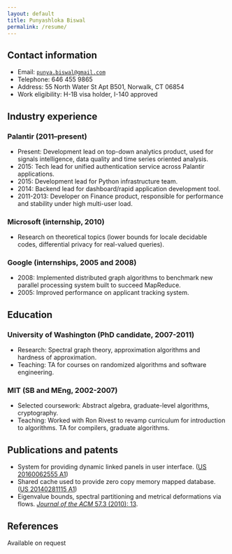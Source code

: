 ```yaml
---
layout: default
title: Punyashloka Biswal
permalink: /resume/
---
```


## Contact information
- Email: [`punya.biswal@gmail.com`](mailto:punya.biswal@gmail.com)
- Telephone: 646 455 9865
- Address: 55 North Water St Apt B501, Norwalk, CT 06854
- Work eligibility: H-1B visa holder, I-140 approved

## Industry experience

### Palantir (2011–present)
- Present: Development lead on top-down analytics product, used for signals intelligence, data quality and time series oriented analysis.
- 2015: Tech lead for unified authentication service across Palantir applications.
- 2015: Development lead for Python infrastructure team.
- 2014: Backend lead for dashboard/rapid application development tool.
- 2011-2013: Developer on Finance product, responsible for performance and stability under high multi-user load.

### Microsoft (internship, 2010)
- Research on theoretical topics (lower bounds for locale decidable codes, differential privacy for real-valued queries).

### Google (internships, 2005 and 2008)
- 2008: Implemented distributed graph algorithms to benchmark new parallel processing system built to succeed MapReduce.
- 2005: Improved performance on applicant tracking system.


## Education

### University of Washington (PhD candidate, 2007-2011)
- Research: Spectral graph theory, approximation algorithms and hardness of approximation.
- Teaching: TA for courses on randomized algorithms and software engineering.

### MIT (SB and MEng, 2002-2007)
- Selected coursework: Abstract algebra, graduate-level algorithms, cryptography.
- Teaching: Worked with Ron Rivest to revamp curriculum for introduction to algorithms. TA for compilers, graduate algorithms.

## Publications and patents
- System for providing dynamic linked panels in user interface. ([US 20160062555 A1](http://www.google.com/patents/US20160062555))
- Shared cache used to provide zero copy memory mapped database. ([US 20140281115 A1](http://www.google.com/patents/US20140281115))
- Eigenvalue bounds, spectral partitioning and metrical deformations via flows. [*Journal of the ACM* 57.3 (2010): 13](http://dx.doi.org/10.1145/1706591.1706593).

## References
Available on request